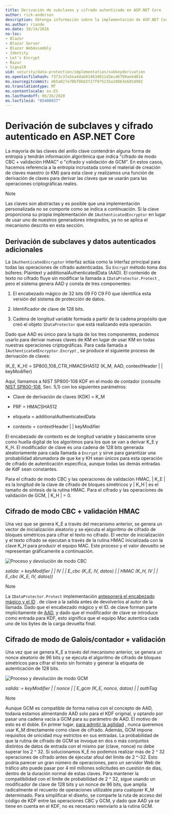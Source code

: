 ```yaml
---
title: Derivación de subclaves y cifrado autenticado en ASP.NET Core
author: rick-anderson
description: Obtenga información sobre la implementación de ASP.NET Core la derivación de subclaves de protección de datos y el cifrado autenticado.
ms.author: riande
ms.date: 10/14/2016
no-loc:
- Blazor
- Blazor Server
- Blazor WebAssembly
- Identity
- Let's Encrypt
- Razor
- SignalR
uid: security/data-protection/implementation/subkeyderivation
ms.openlocfilehash: f373c37a5ea4dab91463d011d3ecd6799ae6d014
ms.sourcegitcommit: d65a027e78bf0b83727f975235a18863e685d902
ms.translationtype: MT
ms.contentlocale: es-ES
ms.lasthandoff: 06/26/2020
ms.locfileid: "85408037"
---
```

# <a name="subkey-derivation-and-authenticated-encryption-in-aspnet-core"></a>Derivación de subclaves y cifrado autenticado en ASP.NET Core

<a name="data-protection-implementation-subkey-derivation"></a>

La mayoría de las claves del anillo clave contendrán alguna forma de entropía y tendrán información algorítmica que indica "cifrado de modo CBC + validación HMAC" o "cifrado y validación de GCM". En estos casos, hacemos referencia a la entropía incrustada como el material de creación de claves maestro (o KM) para esta clave y realizamos una función de derivación de claves para derivar las claves que se usarán para las operaciones criptográficas reales.

> [!NOTE]
> Las claves son abstractas y es posible que una implementación personalizada no se comporte como se indica a continuación. Si la clave proporciona su propia implementación de `IAuthenticatedEncryptor` en lugar de usar uno de nuestros generadores integrados, ya no se aplica el mecanismo descrito en esta sección.

<a name="data-protection-implementation-subkey-derivation-aad"></a>

## <a name="additional-authenticated-data-and-subkey-derivation"></a>Derivación de subclaves y datos autenticados adicionales

La `IAuthenticatedEncryptor` interfaz actúa como la interfaz principal para todas las operaciones de cifrado autenticadas. Su `Encrypt` método toma dos búferes: Plaintext y additionalAuthenticatedData (AAD). El contenido de texto no cifrado fluye sin modificar la llamada a `IDataProtector.Protect` , pero el sistema genera AAD y consta de tres componentes:

1. El encabezado mágico de 32 bits 09 F0 C9 F0 que identifica esta versión del sistema de protección de datos.

2. Identificador de clave de 128 bits.

3. Cadena de longitud variable formada a partir de la cadena propósito que creó el objeto `IDataProtector` que está realizando esta operación.

Dado que AAD es único para la tupla de los tres componentes, podemos usarlo para derivar nuevas claves de KM en lugar de usar KM en todas nuestras operaciones criptográficas. Para cada llamada a `IAuthenticatedEncryptor.Encrypt` , se produce el siguiente proceso de derivación de claves:

(K_E, K_H) = SP800_108_CTR_HMACSHA512 (K_M, AAD, contextHeader | | keyModifier)

Aquí, llamamos a NIST SP800-108 KDF en el modo de contador (consulte [NIST SP800-108](https://nvlpubs.nist.gov/nistpubs/Legacy/SP/nistspecialpublication800-108.pdf), Sec. 5,1) con los siguientes parámetros:

* Clave de derivación de claves (KDK) = K_M

* PRF = HMACSHA512

* etiqueta = additionalAuthenticatedData

* contexto = contextHeader | | keyModifier

El encabezado de contexto es de longitud variable y básicamente sirve como huella digital de los algoritmos para los que se van a derivar K_E y K_H. El modificador de clave es una cadena de 128 bits generada aleatoriamente para cada llamada a `Encrypt` y sirve para garantizar una probabilidad abrumadora de que ke y KH sean únicos para esta operación de cifrado de autenticación específica, aunque todas las demás entradas de KdF sean constantes.

Para el cifrado de modo CBC y las operaciones de validación HMAC, | K_E | es la longitud de la clave de cifrado de bloques simétricos y | K_H | es el tamaño de síntesis de la rutina HMAC. Para el cifrado y las operaciones de validación de GCM, | K_H | = 0.

## <a name="cbc-mode-encryption--hmac-validation"></a>Cifrado de modo CBC + validación HMAC

Una vez que se genera K_E a través del mecanismo anterior, se genera un vector de inicialización aleatorio y se ejecuta el algoritmo de cifrado de bloques simétricos para cifrar el texto no cifrado. El vector de inicialización y el texto cifrado se ejecutan a través de la rutina HMAC inicializada con la clave K_H para producir el equipo MAC. Este proceso y el valor devuelto se representan gráficamente a continuación.

![Proceso y devolución de modo CBC](subkeyderivation/_static/cbcprocess.png)

*salida: = keyModifier | | IV | | E_cbc (K_E, IV, datos) | | HMAC (K_H, IV | | E_cbc (K_E, IV, datos))*

> [!NOTE]
> La `IDataProtector.Protect` implementación [anteponerá el encabezado mágico y el ID](xref:security/data-protection/implementation/authenticated-encryption-details) . de clave a la salida antes de devolverlos al autor de la llamada. Dado que el encabezado mágico y el ID. de clave forman parte implícitamente de [AAD](xref:security/data-protection/implementation/subkeyderivation#data-protection-implementation-subkey-derivation-aad), y dado que el modificador de clave se introduce como entrada para KDF, esto significa que el equipo Mac autentica cada uno de los bytes de la carga devuelta final.

## <a name="galoiscounter-mode-encryption--validation"></a>Cifrado de modo de Galois/contador + validación

Una vez que se genera K_E a través del mecanismo anterior, se genera un nonce aleatorio de 96 bits y se ejecuta el algoritmo de cifrado de bloques simétricos para cifrar el texto sin formato y generar la etiqueta de autenticación de 128 bits.

![Proceso y devolución de modo GCM](subkeyderivation/_static/galoisprocess.png)

*salida: = keyModifier | | nonce | | E_gcm (K_E, nonce, datos) | | authTag*

> [!NOTE]
> Aunque GCM es compatible de forma nativa con el concepto de AAD, todavía estamos alimentando AAD solo para el KDF original, y optando por pasar una cadena vacía a GCM para su parámetro de AAD. El motivo de esto es el doble. En primer lugar, [para admitir la agilidad](xref:security/data-protection/implementation/context-headers#data-protection-implementation-context-headers) , nunca queremos usar K_M directamente como clave de cifrado. Además, GCM impone requisitos de unicidad muy estrictos en sus entradas. La probabilidad de que la rutina de cifrado de GCM se invoque en dos o más conjuntos distintos de datos de entrada con el mismo par (clave, nonce) no debe superar los 2 ^ 32. Si solucionamos K_E no podemos realizar más de 2 ^ 32 operaciones de cifrado antes de ejecutar afoul del límite de 2 ^-32. Esto podría parecer un gran número de operaciones, pero un servidor Web de tráfico alto puede pasar por 4 mil millones solicitudes en cuestión de días, dentro de la duración normal de estas claves. Para mantener la compatibilidad con el límite de probabilidad de 2 ^ 32, sigue usando un modificador de clave de 128 bits y un nonce de 96 bits, que amplía radicalmente el recuento de operaciones utilizable para cualquier K_M determinado. Para simplificar el diseño, se comparte la ruta de acceso del código de KDF entre las operaciones CBC y GCM, y dado que AAD ya se tiene en cuenta en el KDF, no es necesario reenviarlo a la rutina GCM.
